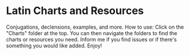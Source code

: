 # Latin Charts and Resources
 Conjugations, declensions, examples, and more. 
How to use: 
Click on the "Charts" folder at the top. You can then navigate the folders to find the charts or resources you need. Inform me if you find issues or if there's something you would like added.
Enjoy!

